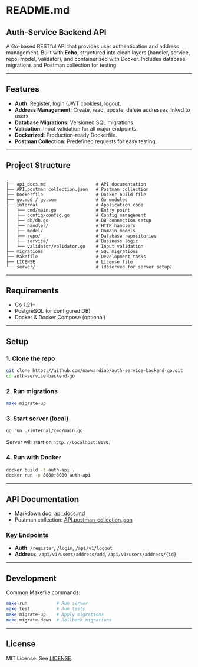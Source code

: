 # README.md

## Auth-Service Backend API

A Go-based RESTful API that provides user authentication and address management. Built with **Echo**, structured into clean layers (handler, service, repo, model, validator), and containerized with Docker. Includes database migrations and Postman collection for testing.

---

## Features

* **Auth**: Register, login (JWT cookies), logout.
* **Address Management**: Create, read, update, delete addresses linked to users.
* **Database Migrations**: Versioned SQL migrations.
* **Validation**: Input validation for all major endpoints.
* **Dockerized**: Production-ready Dockerfile.
* **Postman Collection**: Predefined requests for easy testing.

---

## Project Structure

```
.
├── api_docs.md                   # API documentation
├── API.postman_collection.json   # Postman collection
├── Dockerfile                    # Docker build file
├── go.mod / go.sum               # Go modules
├── internal                      # Application code
│   ├── cmd/main.go               # Entry point
│   ├── config/config.go          # Config management
│   ├── db/db.go                  # DB connection setup
│   ├── handler/                  # HTTP handlers
│   ├── model/                    # Domain models
│   ├── repo/                     # Database repositories
│   ├── service/                  # Business logic
│   └── validator/validator.go    # Input validation
├── migrations                    # SQL migrations
├── Makefile                      # Development tasks
├── LICENSE                       # License file
└── server/                       # (Reserved for server setup)
```

---

## Requirements

* Go 1.21+
* PostgreSQL (or configured DB)
* Docker & Docker Compose (optional)

---

## Setup

### 1. Clone the repo

```bash
git clone https://github.com/nawwardiab/auth-service-backend-go.git
cd auth-service-backend-go
```

### 2. Run migrations

```bash
make migrate-up
```

### 3. Start server (local)

```bash
go run ./internal/cmd/main.go
```

Server will start on `http://localhost:8080`.

### 4. Run with Docker

```bash
docker build -t auth-api .
docker run -p 8080:8080 auth-api
```

---

## API Documentation

* Markdown doc: [api_docs.md](./api_docs.md)
* Postman collection: [API.postman_collection.json](./API.postman_collection.json)

### Key Endpoints

* **Auth**: `/register`, `/login`, `/api/v1/logout`
* **Address**: `/api/v1/users/address/add`, `/api/v1/users/address/{id}`

---

## Development

Common Makefile commands:

```bash
make run           # Run server
make test          # Run tests
make migrate-up    # Apply migrations
make migrate-down  # Rollback migrations
```

---

## License

MIT License. See [LICENSE](./LICENSE).